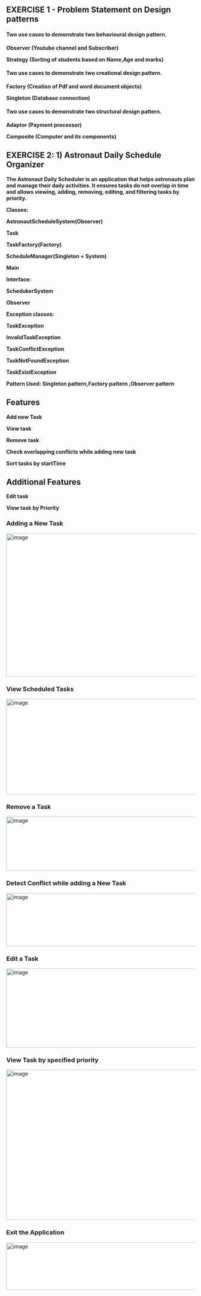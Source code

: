 ## EXERCISE 1 - Problem Statement on Design patterns

  #### Two use cases to demonstrate two behavioural design pattern.

  **Observer (Youtube channel and Subscriber)**
  
  **Strategy (Sorting of students based on Name,Age and marks)**
  
  #### Two use cases to demonstrate two creational design pattern.

  **Factory (Creation of Pdf and word document objects)**
  
  **Singleton (Database connection)**
  
  #### Two use cases to demonstrate two structural design pattern.
  
  **Adaptor (Payment processor)**
  
  **Composite (Computer and its components)**

  ## EXERCISE 2: 1) Astronaut Daily Schedule Organizer

**The Astronaut Daily Scheduler is an application that helps astronauts plan and manage their daily activities. It ensures tasks do not overlap in time and allows viewing, adding, removing, editing, and filtering tasks by priority.**

**Classes:**

**AstronautScheduleSystem(Observer)**

**Task**

**TaskFactory(Factory)**

**ScheduleManager(Singleton + System)**

**Main**

**Interface:**

**SchedukerSystem**

**Observer**

**Exception classes:**

**TaskException**

**InvalidTaskException**

**TaskConflictException**

**TaskNotFoundException**

**TaskExistException**

**Pattern Used: Singleton pattern,Factory pattern ,Observer pattern**

## Features

**Add new Task**

**View task**

**Remove task**

**Check overlapping conflicts while adding new task**

**Sort tasks by startTime**

## Additional Features

**Edit task**

**View task by Priority**

### Adding a New Task

<img width="926" height="383" alt="image" src="https://github.com/user-attachments/assets/a141576d-79c3-432e-a777-f43bebba27ef" />

### View Scheduled Tasks

<img width="918" height="256" alt="image" src="https://github.com/user-attachments/assets/88db15f7-9538-488a-9a93-572209210cbe" />

### Remove a Task

<img width="981" height="145" alt="image" src="https://github.com/user-attachments/assets/a2581eb5-71c4-4d0a-96b7-f4e52eb9a2f8" />

### Detect Conflict while adding a New Task

<img width="1000" height="142" alt="image" src="https://github.com/user-attachments/assets/f93e4948-11b6-4326-bbfd-d04f55222a19" />

### Edit a Task

<img width="960" height="212" alt="image" src="https://github.com/user-attachments/assets/4cc44518-dc3d-4162-9d79-8a7e14818372" />

### View Task by specified priority

<img width="986" height="402" alt="image" src="https://github.com/user-attachments/assets/2a43be7f-db97-4524-b0e7-70ff834b04f9" />

### Exit the Application

<img width="618" height="127" alt="image" src="https://github.com/user-attachments/assets/4c6768cf-d8e7-497c-afe6-e6eb59b58a55" />






